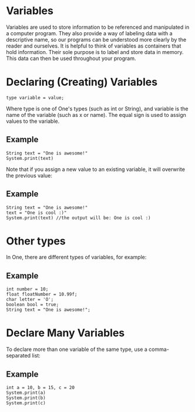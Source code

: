 # Variables

Variables are used to store information to be referenced and manipulated in a computer program. They also provide a way of labeling data with a descriptive name, so our programs can be understood more clearly by the reader and ourselves. It is helpful to think of variables as containers that hold information. Their sole purpose is to label and store data in memory. This data can then be used throughout your program.

# Declaring (Creating) Variables

```
type variable = value;
```

Where type is one of One's types (such as int or String), and variable is the name of the variable (such as x or name). The equal sign is used to assign values to the variable.

## Example

```
String text = "One is awesome!"
System.print(text)
```

Note that if you assign a new value to an existing variable, it will overwrite the previous value:

## Example

```
String text = "One is awesome!"
text = "One is cool :)"
System.print(text) //the output will be: One is cool :)
```

# Other types

In One, there are different types of variables, for example:

## Example

```
int number = 10;
float floatNumber = 10.99f;
char letter = 'O';
boolean bool = true;
String text = "One is awesome!";
```

# Declare Many Variables

To declare more than one variable of the same type, use a comma-separated list:

## Example

```
int a = 10, b = 15, c = 20
System.print(a)
System.print(b)
System.print(c)
```
